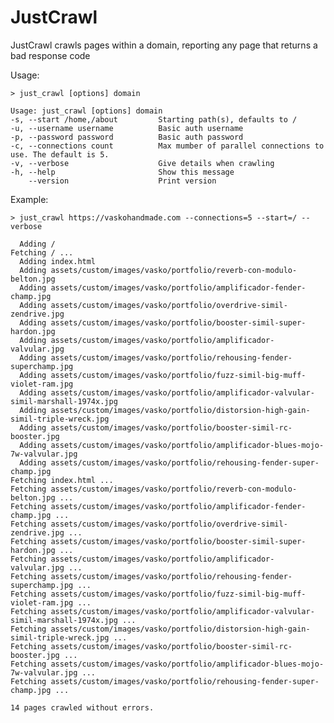 # JustCrawl

JustCrawl crawls pages within a domain, reporting any page that returns a bad response code

Usage:

    > just_crawl [options] domain

    Usage: just_crawl [options] domain
    -s, --start /home,/about         Starting path(s), defaults to /
    -u, --username username          Basic auth username
    -p, --password password          Basic auth password
    -c, --connections count          Max mumber of parallel connections to use. The default is 5.
    -v, --verbose                    Give details when crawling
    -h, --help                       Show this message
        --version                    Print version



Example:

    > just_crawl https://vaskohandmade.com --connections=5 --start=/ --verbose

      Adding /
    Fetching / ...
      Adding index.html
      Adding assets/custom/images/vasko/portfolio/reverb-con-modulo-belton.jpg
      Adding assets/custom/images/vasko/portfolio/amplificador-fender-champ.jpg
      Adding assets/custom/images/vasko/portfolio/overdrive-simil-zendrive.jpg
      Adding assets/custom/images/vasko/portfolio/booster-simil-super-hardon.jpg
      Adding assets/custom/images/vasko/portfolio/amplificador-valvular.jpg
      Adding assets/custom/images/vasko/portfolio/rehousing-fender-superchamp.jpg
      Adding assets/custom/images/vasko/portfolio/fuzz-simil-big-muff-violet-ram.jpg
      Adding assets/custom/images/vasko/portfolio/amplificador-valvular-simil-marshall-1974x.jpg
      Adding assets/custom/images/vasko/portfolio/distorsion-high-gain-simil-triple-wreck.jpg
      Adding assets/custom/images/vasko/portfolio/booster-simil-rc-booster.jpg
      Adding assets/custom/images/vasko/portfolio/amplificador-blues-mojo-7w-valvular.jpg
      Adding assets/custom/images/vasko/portfolio/rehousing-fender-super-champ.jpg
    Fetching index.html ...
    Fetching assets/custom/images/vasko/portfolio/reverb-con-modulo-belton.jpg ...
    Fetching assets/custom/images/vasko/portfolio/amplificador-fender-champ.jpg ...
    Fetching assets/custom/images/vasko/portfolio/overdrive-simil-zendrive.jpg ...
    Fetching assets/custom/images/vasko/portfolio/booster-simil-super-hardon.jpg ...
    Fetching assets/custom/images/vasko/portfolio/amplificador-valvular.jpg ...
    Fetching assets/custom/images/vasko/portfolio/rehousing-fender-superchamp.jpg ...
    Fetching assets/custom/images/vasko/portfolio/fuzz-simil-big-muff-violet-ram.jpg ...
    Fetching assets/custom/images/vasko/portfolio/amplificador-valvular-simil-marshall-1974x.jpg ...
    Fetching assets/custom/images/vasko/portfolio/distorsion-high-gain-simil-triple-wreck.jpg ...
    Fetching assets/custom/images/vasko/portfolio/booster-simil-rc-booster.jpg ...
    Fetching assets/custom/images/vasko/portfolio/amplificador-blues-mojo-7w-valvular.jpg ...
    Fetching assets/custom/images/vasko/portfolio/rehousing-fender-super-champ.jpg ...
     
    14 pages crawled without errors.
